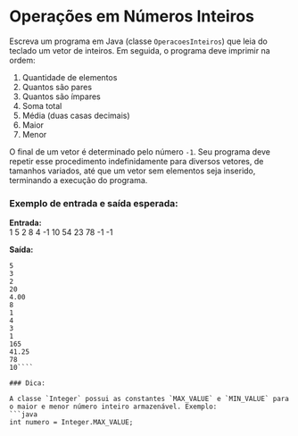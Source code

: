 # Operações em Números Inteiros

Escreva um programa em Java (classe `OperacoesInteiros`) que leia do teclado um vetor de inteiros. Em seguida, o programa deve imprimir na ordem:

1. Quantidade de elementos
2. Quantos são pares
3. Quantos são ímpares
4. Soma total
5. Média (duas casas decimais)
6. Maior
7. Menor

O final de um vetor é determinado pelo número `-1`. Seu programa deve repetir esse procedimento indefinidamente para diversos vetores, de tamanhos variados, até que um vetor sem elementos seja inserido, terminando a execução do programa.

### Exemplo de entrada e saída esperada:

**Entrada:**  
1 5 2 8 4 -1 10 54 23 78 -1 -1

**Saída:**  
````
5 
3 
2 
20 
4.00 
8 
1 
4 
3 
1 
165 
41.25 
78 
10````

### Dica:

A classe `Integer` possui as constantes `MAX_VALUE` e `MIN_VALUE` para o maior e menor número inteiro armazenável. Exemplo:  
```java
int numero = Integer.MAX_VALUE;
